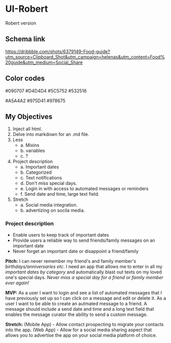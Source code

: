 # UI-Robert
Robert version

## Schema link
https://dribbble.com/shots/6379149-Food-guide?utm_source=Clipboard_Shot&utm_campaign=helenas&utm_content=Food%20guide&utm_medium=Social_Share


## Color codes
#090707 	#D4D4D4 	#5C5752 	#532516

#A5A4A2 	#975D41 	#978675


## My Objectives
1. Inject all html.
2. Delve into markdown for an .md file. 
3. Less
	* a. Mixins
	* b. variables
	* c. ?
4. Project description 
	* a. Important dates
	* b. Categorized
	* c. Text notifications
	* d. Don't miss special days. 
	* e. Login in with access to automated messages or reminders
	* f. Send date and time, large text field. 
5. Stretch
	* a. Social media integration. 
	* b. advertizing on socila media. 

### Project description
* Enable users to keep track of important dates
* Provide users a reliable way to send friends/family messages on an important date
* Never forget an important date or disappoint a friend/family

**Pitch:** I can never remember my friend's and family member's *birthdays/anniversaries etc*. I need an app that allows me to enter in all my *important dates by category* and automatically blast out texts on my loved one's special days. *Never miss a special day for a friend or family member ever again!*

**MVP:** As a user I want to login and see a list of automated messages that I have previously set up so I can click on a message and edit or delete it. As a user I want to be able to create an autmated message to a friend. A message should include a send date and time and a long text field that enables the message curator the ability to send a custom message.

**Stretch:** (Mobile App) - Allow contact prospecting to migrate your contacts into the app. (Web App) - Allow for a social media sharing aspect that allows you to advertise the app on your social media platform of choice.